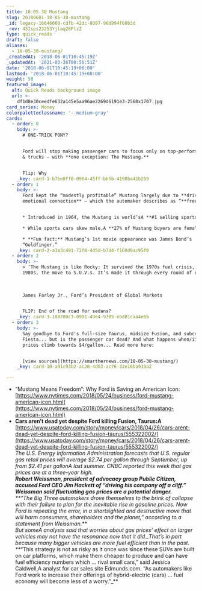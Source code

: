 ```yaml
---
title: 18.05.30 Mustang
slug: 20180601-18-05-30-mustang
_id: legacy-16646660-cdfb-42dc-8097-96d994f60b3d
_rev: 45Isps23253Yjlaq28PlzZ
type: quick_reads
draft: false
aliases:
  - 18-05-30-mustang/
_createdAt: '2018-06-01T10:45:19Z'
_updatedAt: '2021-03-26T00:56:51Z'
date: '2018-06-01T10:45:19+00:00'
lastmod: '2018-06-01T10:45:19+00:00'
weight: 50
featured_image:
  alt: Quick Reads background image
  url: >-
    df1d8e30ceedfe632a145e5aa96ae2269d6191e3-2560x1707.jpg
card_series: Money
colorpaletteclassname: '--medium-gray'
cards:
  - order: 0
    body: >-
      # ONE-TRICK PONY?


      Ford will stop making passenger cars to focus only on top-performing SUVs
      & trucks — with **one exception: The Mustang.**


      Flip: Why
    _key: card-1-b7be0ff0-0964-45ff-bb5b-4198ba41b269
  - order: 1
    body: >-
      Ford kept the “modestly profitable” Mustang largely due to **drivers’
      emotional connection** – which the automaker describes as “**freedom**.”


      * Introduced in 1964, the Mustang is world’sA **#1 selling sports car.**

      * While sports cars skew male,A **27% of Mustang buyers are female.**

      * **Fun fact:** Mustang’s 1st movie appearance was James Bond’s
      “Goldfinger.”
    _key: card-2-a3a3c491-72f8-4d5d-b7d4-f160d9ac95f0
  - order: 2
    body: >-
      > ‘The Mustang is like Rocky: It survived the 1970s fuel crisis, the glam
      1980s, the move to S.U.V.s. It’s made it through every round of cuts.’  
        
        
        
      James Farley Jr., Ford’s President of Global Markets


      FLIP: End of the road for sedans?
    _key: card-3-188700c3-0981-49e4-9305-ebd81caa4e6b
  - order: 3
    body: >-
      Say goodbye to Ford's full-size Taurus, midsize Fusion, and subcompact
      Fiesta... but is the passenger car dead? And what happens when/if gas
      prices climb towards $4/gallon... Read more here:


      [view sources](https://smarthernews.com/18-05-30-mustang/)
    _key: card-10-a91c93b2-ac20-4d63-ac76-32e10ba919a2

---
```

* “Mustang Means Freedom”: Why Ford is Saving an American Icon:  
[https://www.nytimes.com/2018/05/24/business/ford-mustang-american-icon.html](https://www.nytimes.com/2018/05/24/business/ford-mustang-american-icon.html)
* **Cars aren’t dead yet despite Ford killing Fusion, Taurus:A** [https://www.usatoday.com/story/money/cars/2018/04/26/cars-arent-dead-yet-despite-ford-killing-fusion-taurus/555322002/](https://www.usatoday.com/story/money/cars/2018/04/26/cars-arent-dead-yet-despite-ford-killing-fusion-taurus/555322002/)  
_The U.S. Energy Information Administration forecasts that U.S. regular gas retail prices will average $2.74 per gallon through September, up from $2.41 per gallonA last summer. CNBC reported this week that gas prices are at a three-year high._  
___**Robert Weissman, president of advocacy group Public Citizen, accused Ford CEO Jim Hackett of “driving his company off a cliff.” Weissman said fluctuating gas prices are a potential danger.**_  
**_“The Big Three automakers drove themselves to the brink of collapse with their failure to plan for the inevitable rise in gasoline prices. Now Ford is repeating the error, in a shortsighted and destructive move that will harm consumers, shareholders and the planet,” according to a statement from Weissman._**  
_But someA analysts said that worries about gas prices’ effect on larger vehicles may not have the resonance now that it did.__That’s in part because many bigger vehicles are more fuel efficient than in the past._  
**_“This strategy is not as risky as it once was since these SUVs are built on car platforms, which make them cheaper to produce and can have fuel efficiency numbers which … rival small cars,” said Jessica Caldwell,A analyst for car sales site Edmunds.com. “As automakers like Ford work to increase their offerings of hybrid-electric (cars) … fuel economy will become less of a worry.”_**